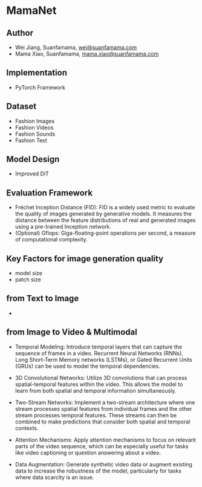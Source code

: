 # MamaNet
## Author
* Wei Jiang, Suanfamama, wei@suanfamama.com
* Mama Xiao, Suanfamama, mama.xiao@suanfamama.com

## Implementation
* PyTorch Framework

## Dataset
* Fashion Images
* Fashion Videos
* Fashion Sounds
* Fashion Text

## Model Design
* Improved DiT

## Evaluation Framework
* Fréchet Inception Distance (FID): FID is a widely used metric to evaluate the quality of images generated by generative models. It measures the distance between the feature distributions of real and generated images using a pre-trained Inception network.
* (Optional) Gflops: Giga-floating-point operations per second, a measure of computational complexity.

## Key Factors for image generation quality
* model size
* patch size

## from Text to Image
* 

## from Image to Video & Multimodal

* Temporal Modeling: Introduce temporal layers that can capture the sequence of frames in a video. Recurrent Neural Networks (RNNs), Long Short-Term Memory networks (LSTMs), or Gated Recurrent Units (GRUs) can be used to model the temporal dependencies.

* 3D Convolutional Networks: Utilize 3D convolutions that can process spatial-temporal features within the video. This allows the model to learn from both spatial and temporal information simultaneously.

* Two-Stream Networks: Implement a two-stream architecture where one stream processes spatial features from individual frames and the other stream processes temporal features. These streams can then be combined to make predictions that consider both spatial and temporal contexts.

* Attention Mechanisms: Apply attention mechanisms to focus on relevant parts of the video sequence, which can be especially useful for tasks like video captioning or question answering about a video.

* Data Augmentation: Generate synthetic video data or augment existing data to increase the robustness of the model, particularly for tasks where data scarcity is an issue.
